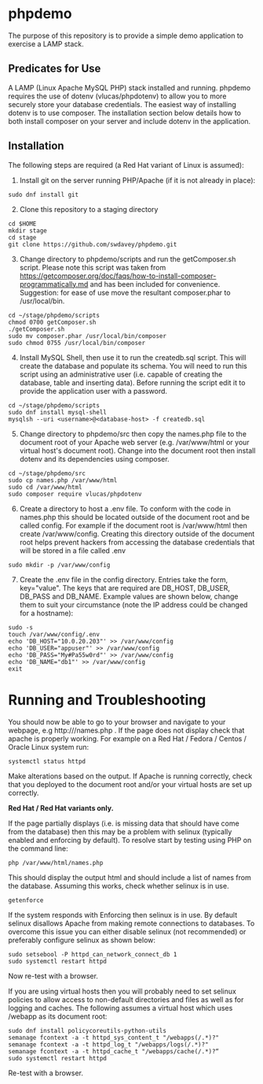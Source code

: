 # phpdemo
The purpose of this repository is to provide a simple demo application to exercise a LAMP stack.
## Predicates for Use
A LAMP (Linux Apache MySQL PHP) stack installed and running.
phpdemo requires the use of dotenv (vlucas/phpdotenv) to allow you to more securely store your database credentials. The easiest way of installing dotenv is to use composer. The installation section below details how to both install composer on your server and include dotenv in the application.
## Installation
The following steps are required (a Red Hat variant of Linux is assumed):
1. Install git on the server running PHP/Apache (if it is not already in place):
```shell
sudo dnf install git
```
2. Clone this repository to a staging directory 
```shell
cd $HOME
mkdir stage
cd stage
git clone https://github.com/swdavey/phpdemo.git
```
3. Change directory to phpdemo/scripts and run the getComposer.sh script. Please note this script was taken from https://getcomposer.org/doc/faqs/how-to-install-composer-programmatically.md and has been included for convenience. Suggestion: for ease of use move the resultant composer.phar to /usr/local/bin. 
```shell
cd ~/stage/phpdemo/scripts
chmod 0700 getComposer.sh
./getComposer.sh
sudo mv composer.phar /usr/local/bin/composer
sudo chmod 0755 /usr/local/bin/composer
```
4. Install MySQL Shell, then use it to run the createdb.sql script. This will create the database and populate its schema. You will need to run this script using an administrative user (i.e. capable of creating the database, table and inserting data). Before running the script edit it to provide the application user with a password. 
```shell
cd ~/stage/phpdemo/scripts
sudo dnf install mysql-shell
mysqlsh --uri <username>@<database-host> -f createdb.sql
```
5. Change directory to phpdemo/src then copy the names.php file to the document root of your Apache web server (e.g. /var/www/html or your virtual host's document root). Change into the document root then install dotenv and its dependencies using composer.
```shell
cd ~/stage/phpdemo/src
sudo cp names.php /var/www/html
sudo cd /var/www/html
sudo composer require vlucas/phpdotenv
```
6. Create a directory to host a .env file. To conform with the code in names.php this should be located outside of the document root and be called config. For example if the document root is /var/www/html then create /var/www/config. Creating this directory outside of the document root helps prevent hackers from accessing the database credentials that will be stored in a file called .env
```shell
sudo mkdir -p /var/www/config
```
7. Create the .env file in the config directory. Entries take the form, key="value". The keys that are required are DB_HOST, DB_USER, DB_PASS and DB_NAME. Example values are shown below, change them to suit your circumstance (note the IP address could be changed for a hostname):
```shell
sudo -s 
touch /var/www/config/.env
echo 'DB_HOST="10.0.20.203"' >> /var/www/config
echo 'DB_USER="appuser"' >> /var/www/config
echo 'DB_PASS="My#Pa55w0rd"' >> /var/www/config
echo 'DB_NAME="db1"' >> /var/www/config
exit
```
# Running and Troubleshooting
You should now be able to go to your browser and navigate to your webpage, e.g http://<server-ip-address>/names.php . 
If the page does not display check that apache is properly working. For example on a Red Hat / Fedora / Centos / Oracle Linux system run:
```shell
systemctl status httpd
```
Make alterations based on the output. If Apache is running correctly, check that you deployed to the document root and/or your virtual hosts are set up correctly.
  
**Red Hat / Red Hat variants only.** 
  
If the page partially displays (i.e. is missing data that should have come from the database) then this may be a problem with selinux (typically enabled and enforcing by default). To resolve start by testing using PHP on the command line:
```shell
php /var/www/html/names.php
```
This should display the output html and should include a list of names from the database. Assuming this works, check whether selinux is in use.
```shell
getenforce
```
If the system responds with Enforcing then selinux is in use. By default selinux disallows Apache from making remote connections to databases. To overcome this issue you can either disable selinux (not recommended) or preferably configure selinux as shown below:
```shell
sudo setsebool -P httpd_can_network_connect_db 1
sudo systemctl restart httpd
```
Now re-test with a browser.
  
If you are using virtual hosts then you will probably need to set selinux policies to allow access to non-default directories and files as well as for logging and caches. The following assumes a virtual host which uses /webapp as its document root:
  ```shell
sudo dnf install policycoreutils-python-utils
semanage fcontext -a -t httpd_sys_content_t "/webapps(/.*)?" 
semanage fcontext -a -t httpd_log_t "/webapps/logs(/.*)?"
semanage fcontext -a -t httpd_cache_t "/webapps/cache(/.*)?“
sudo systemctl restart httpd
```
Re-test with a browser.
